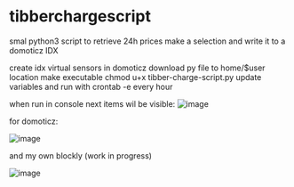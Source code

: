 # tibberchargescript
smal python3 script to retrieve 24h prices make a selection and write it to a domoticz IDX

create idx virtual sensors in domoticz
download py file to home/$user location 
make executable chmod u+x tibber-charge-script.py 
update variables and run with crontab -e every hour 

when run in console next items wil be visible:
![image](https://user-images.githubusercontent.com/61116413/212589356-58257172-fce0-4203-b38a-fb44637d1961.png)

for domoticz:

![image](https://user-images.githubusercontent.com/61116413/212589480-0270dcdd-ec2c-47e9-be63-342308ac7b11.png)

and my own blockly (work in progress)

![image](https://user-images.githubusercontent.com/61116413/212589984-0f0a5de5-a8f3-41ac-ba76-ad6ae08c9e09.png)

